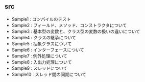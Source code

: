 ## src

+ Sample1 : コンパイルのテスト 
+ Sample2 : フィールド、メソッド、コンストラクタについて
+ Sample3 : 基本型の変数と、クラス型の変数の扱いの違いについて
+ Sample4 : クラスの継承について
+ Sample5 : 抽象クラスについて
+ Sample6 : インターフェースについて
+ Sample7 : 例外処理について
+ Sample8 : 入出力処理について
+ Sample9 : スレッドについて
+ Sample10 : スレッド間の同期について
